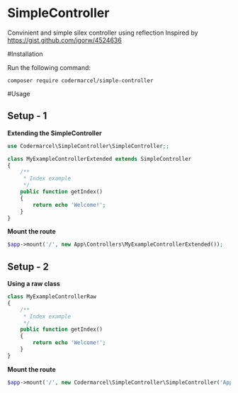 # SimpleController
Convinient and simple silex controller using reflection
Inspired by https://gist.github.com/igorw/4524636

#Installation

Run the following command:

```shell
composer require codermarcel/simple-controller
```

#Usage

## Setup - 1

**Extending the SimpleController**

```php
use Codermarcel\SimpleController\SimpleController;;

class MyExampleControllerExtended extends SimpleController
{
	/**
	 * Index example
	 */
	public function getIndex()
	{
		return echo 'Welcome!';
	}
}
```

**Mount the route**

```php
$app->mount('/', new App\Controllers\MyExampleControllerExtended());
```

## Setup - 2

**Using a raw class**

```php
class MyExampleControllerRaw
{
	/**
	 * Index example
	 */
	public function getIndex()
	{
		return echo 'Welcome!';
	}
}
```

**Mount the route**

```php
$app->mount('/', new Codermarcel\SimpleController\SimpleController('App\Controllers\MyExampleControllerRaw'));
```

